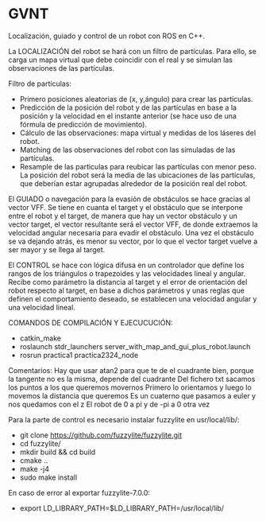 # GVNT
Localización, guiado y control de un robot con ROS en C++.

La LOCALIZACIÓN del robot se hará con un filtro de partículas. Para ello, se carga un mapa virtual que debe coincidir con el real y se simulan las observaciones de las partículas.

Filtro de partículas:
 - Primero posiciones aleatorias de (x, y,ángulo) para crear las partículas.
 - Predicción de la posición del robot y de las partículas en base a la posición y la velocidad en el instante anterior (se hace uso de una fórmula de predicción de movimiento).
 - Cálculo de las observaciones: mapa virtual y medidas de los láseres del robot.
 - Matching de las observaciones del robot con las simuladas de las partículas.
 - Resample de las particulas para reubicar las partículas con menor peso. La posición del robot será la media de las ubicaciones de las partículas, que deberían estar agrupadas alrededor de la posición real del robot.

El GUIADO o navegación para la evasión de obstáculos se hace gracias al vector VFF. Se tiene en cuanta el target y el obstáculo que se interpone entre el robot y el target, de manera que hay un vector obstáculo y un vector target, el vector resultante será el vector VFF, de donde extraemos la velocidad angular necesaria para evadir el obstáculo. Una vez el obstáculo se va dejando atrás, es menor su vector, por lo que el vector target vuelve a ser mayor y se llega al target.

El CONTROL se hace con lógica difusa en un controlador que define los rangos de los triángulos o trapezoides y las velocidades lineal y angular. Recibe como parámetro la distancia al target y el error de orientación del robot respecto al target, en base a dichos parámetros y unas reglas que definen el comportamiento deseado, se establecen una velocidad angular y una velocidad lineal.


COMANDOS DE COMPILACIÓN Y EJECUCUCIÓN:
  - catkin_make
  - roslaunch stdr_launchers server_with_map_and_gui_plus_robot.launch
  - rosrun practica1 practica2324_node

Comentarios:
Hay que usar atan2 para que te de el cuadrante bien, porque la tangente no es la misma, depende del cuadrante
Del fichero txt sacamos los puntos a los que queremos movernos
Primero lo orientamos y luego lo movemos la distancia que queremos
Es un cuaterno que pasamos a euler y nos quedamos con el z
El robot de 0 a pi y de -pi a 0 otra vez

Para la parte de control es necesario instalar fuzzylite en usr/local/lib/:
  - git clone https://github.com/fuzzylite/fuzzylite.git
  - cd fuzzylite/
  - mkdir build && cd build
  - cmake ..
  - make -j4
  - sudo make install

En caso de error al exportar fuzzylite-7.0.0:
 - export LD_LIBRARY_PATH=$LD_LIBRARY_PATH=/usr/local/lib/
